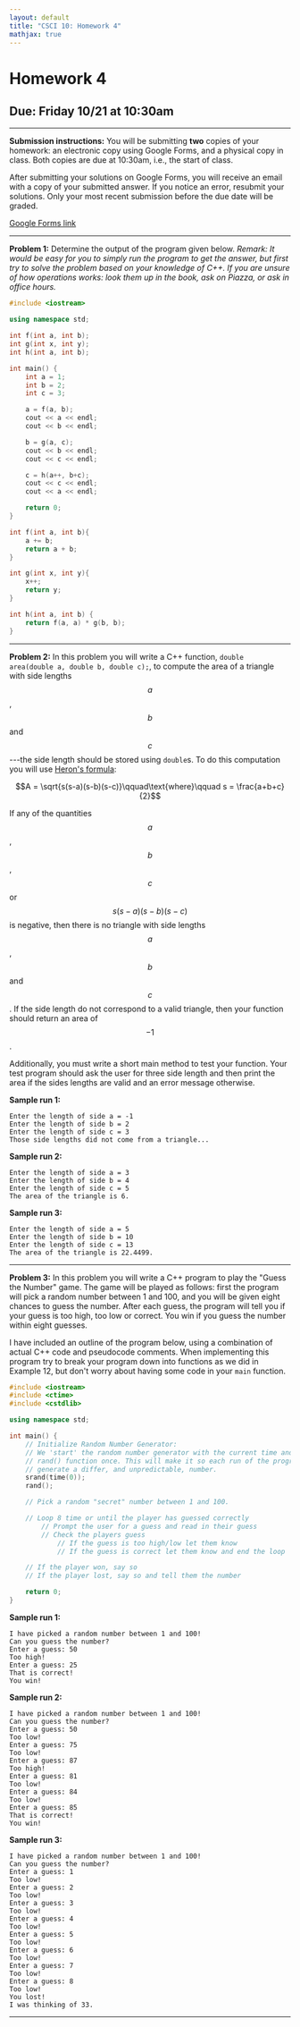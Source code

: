 ```yaml
---
layout: default
title: "CSCI 10: Homework 4"
mathjax: true
---
```


# Homework 4

## Due: Friday 10/21 at 10:30am

---

__Submission instructions:__ You will be submitting __two__ copies of your
homework: an electronic copy using Google Forms, and a physical copy in class.
Both copies are due at 10:30am, i.e., the start of class.

After submitting your solutions on Google Forms, you will receive an email with
a copy of your submitted answer. If you notice an error, resubmit your solutions.
Only your most recent submission before the due date will be graded.

[Google Forms link]()

---

__Problem 1:__ Determine the output of the program given below. _Remark: It
would be easy for you to simply run the program to get the answer, but first
try to solve the problem based on your knowledge of C++. If you are
unsure of how operations works: look them up in the book, ask on Piazza, or
ask in office hours._

```cpp
#include <iostream>

using namespace std;

int f(int a, int b);
int g(int x, int y);
int h(int a, int b);

int main() {
    int a = 1;
    int b = 2;
    int c = 3;

    a = f(a, b);
    cout << a << endl;
    cout << b << endl;

    b = g(a, c);
    cout << b << endl;
    cout << c << endl;

    c = h(a++, b+c);
    cout << c << endl;
    cout << a << endl;

    return 0;
}

int f(int a, int b){
    a += b;
    return a + b;
}

int g(int x, int y){
    x++;
    return y;
}

int h(int a, int b) {
    return f(a, a) * g(b, b);
}
```

---

__Problem 2:__ In this problem you will write a C++ function, `double area(double a, double b, double c);`, to compute the area
of a triangle with side lengths $$a$$, $$b$$ and $$c$$---the side length should
be stored using `double`s. To do this computation you will use
[Heron's formula](https://en.wikipedia.org/wiki/Heron%27s_formula):

$$A = \sqrt{s(s-a)(s-b)(s-c)}\qquad\text{where}\qquad s = \frac{a+b+c}{2}$$

If any of the quantities $$a$$, $$b$$, $$c$$ or $$s(s-a)(s-b)(s-c)$$ is negative,
 then there is no triangle with side lengths $$a$$, $$b$$ and $$c$$. If the
side length do not correspond to a valid triangle, then your function should
return an area of $$-1$$.

Additionally, you must write a short main method to test your function. Your test
program should ask the user for three side length and then print the area if
the sides lengths are valid and an error message otherwise.

__Sample run 1:__

```
Enter the length of side a = -1
Enter the length of side b = 2
Enter the length of side c = 3
Those side lengths did not come from a triangle...
```

__Sample run 2:__

```
Enter the length of side a = 3
Enter the length of side b = 4
Enter the length of side c = 5
The area of the triangle is 6.
```

__Sample run 3:__

```
Enter the length of side a = 5
Enter the length of side b = 10
Enter the length of side c = 13
The area of the triangle is 22.4499.
```

---

__Problem 3:__ In this problem you will write a C++ program to play the
"Guess the Number" game. The game will be played as follows: first the program
will pick a random number between 1 and 100, and you will be given eight chances
to guess the number. After each guess, the program will tell you if your guess
is too high, too low or correct. You win if you guess the number within eight
guesses.

I have included an outline of the program below, using a combination of actual
C++ code and pseudocode comments. When implementing this program try to break your program
down into functions as we did in Example 12, but don't worry about
having some code in your `main` function.

```cpp
#include <iostream>
#include <ctime>
#include <cstdlib>

using namespace std;

int main() {
    // Initialize Random Number Generator:
    // We 'start' the random number generator with the current time and call the
    // rand() function once. This will make it so each run of the program will
    // generate a differ, and unpredictable, number.
    srand(time(0));
    rand();

    // Pick a random "secret" number between 1 and 100.

    // Loop 8 time or until the player has guessed correctly
        // Prompt the user for a guess and read in their guess
        // Check the players guess
            // If the guess is too high/low let them know
            // If the guess is correct let them know and end the loop

    // If the player won, say so
    // If the player lost, say so and tell them the number

    return 0;
}
```

__Sample run 1:__

```
I have picked a random number between 1 and 100!
Can you guess the number?
Enter a guess: 50
Too high!
Enter a guess: 25
That is correct!
You win!
```

__Sample run 2:__

```
I have picked a random number between 1 and 100!
Can you guess the number?
Enter a guess: 50
Too low!
Enter a guess: 75
Too low!
Enter a guess: 87
Too high!
Enter a guess: 81
Too low!
Enter a guess: 84
Too low!
Enter a guess: 85
That is correct!
You win!
```

__Sample run 3:__

```
I have picked a random number between 1 and 100!
Can you guess the number?
Enter a guess: 1
Too low!
Enter a guess: 2
Too low!
Enter a guess: 3
Too low!
Enter a guess: 4
Too low!
Enter a guess: 5
Too low!
Enter a guess: 6
Too low!
Enter a guess: 7
Too low!
Enter a guess: 8
Too low!
You lost!
I was thinking of 33.
```

---
